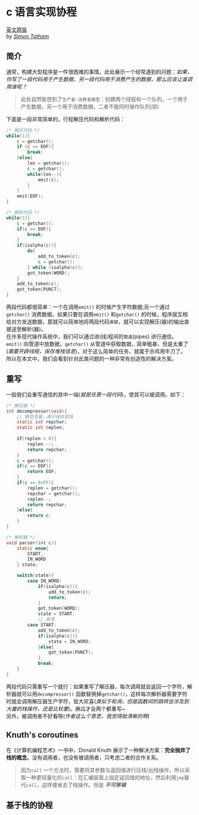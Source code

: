 # c 语言实现协程  
[英文原版](https://www.chiark.greenend.org.uk/~sgtatham/coroutines.html)  
*by [Simon Tatham](http://pobox.com/~anakin/)*  

## 简介  
通常，构建大型程序是一件很困难的事情。此处展示一个经常遇到的问题：*如果，你写了一段代码用于产生数据，另一段代码用于消费产生的数据，那么应该让谁调用谁呢？*
> 此处自然联想到了`生产者-消费者模型`：创建两个线程和一个队列，一个用于产生数据，另一个用于消费数据，二者不能同时操作队列(锁)  

下面是一段非常简单的，行程解压代码和解析代码：  
```c
/* 解压代码 */
while(1){
    c = getchar();
    if (c == EOF){
        break;
    }else{
        len = getchar();
        c = getchar();
        while(len--){
            emit(c);
        }
    }
    emit(EOF);
}

/* 解析代码 */
while(1){
    c = getchar();
    if(c == EOF){
        break;
    }
    if(isalpha(c)){
        do{
            add_to_token(c);
            c = getchar();
        } while (isalpha(c));
        got_token(WORD);
    }
    add_to_token(c);
    got_token(PUNCT);
}
```  
两段代码都很简单：一个在调用`emit()` 的时候产生字符数据;另一个通过`getchar()` 消费数据。如果只要在调用`emit()` 和`getchar()` 的时候，程序就互相给对方发送数据，那就可以简单地将两段代码`串联`，就可以实现解压(器)的输出直接送至解析(器)。  
在许多现代操作系统中，我们可以通过进(线)程间的`管道`(pipes) 进行通信。`emit()` 向管道中放数据，`getchar()` 从管道中获取数据，简单粗暴，但是太重了(*需要开辟线程，保存堆栈信息*)，对于这么简单的任务，就属于杀鸡用牛刀了。  
所以在本文中，我们会看到针对此类问题的一种非常有创造性的解决方案。  

## 重写  
一般我们会重写通信的其中一端(*就是任意一段代码*)，使其可以被调用。如下：  
```c  
/* 解压器 */
int decompressor(void){
    // 静态变量，用于保存现场
    static int repchar;
    static int replen;
    
    if(replen > 0){
        replen --;
        return repchar;
    }
    c = getchar();
    if(c == EOF){
        return EOF;
    }
    if(c == 0xFF){
        replen = getchar();
        repchar = getchar();
        replen--;
        return repchar;
    }else{
        return c;
    }
}

/* 解析器 */
void parser(int c){
    static enum{
        START,
        IN_WORD
    } state;

    switch(state){
        case IN_WORD:
            if(isalpha(c)){
                add_to_token(c);
                return;
            }
            got_token(WORD);
            state = START;
            // 跌落
        case START:
            add_to_token(c);
            if(isalpha(c)){
                state = IN_WORD;
            }else{
                got_token(PUNCT);
            }
            break;
    }
}
```  
两段代码只需重写一个就行：如果重写了解压器，每次调用就会返回一个字符，解析器就可以用`decompressor()` 函数替换掉`getchar()`，这样每次解析器需要字符时就会调用解压器生产字符，皆大欢喜(*类似于轮询，但是函数间的跳转会涉及到大量的栈操作，还是比较重*)。麻瓜才会两个都重写~  
另外，被调用者不好看呀(*作者这么个意思，我觉得挺清晰的啊*)  

## Knuth's coroutines  
在《计算机编程艺术》一书中，Donald Knuth 展示了一种解决方案：**完全抛弃了栈的概念**。没有调用者，也没有被调用者，只考虑二者的合作关系。

> 因为`call` 一个方法时，需要将其参数与返回值进行压栈/出栈操作，所以采取一种更轻量化的`call`：在汇编层面上指定返回值的地址，然后利用`jmp`替代`call`，这样便省去了栈操作。但是 ***不可移植***  

## 基于栈的协程